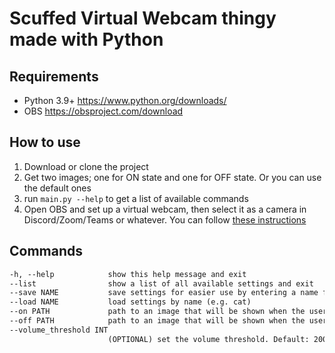 # Scuffed Virtual Webcam thingy made with Python

## Requirements
- Python 3.9+ https://www.python.org/downloads/
- OBS https://obsproject.com/download

## How to use
1. Download or clone the project
2. Get two images; one for ON state and one for OFF state. Or you can use the default ones
3. run ```main.py --help``` to get a list of available commands
4. Open OBS and set up a virtual webcam, then select it as a camera in Discord/Zoom/Teams or whatever. You can follow [these instructions](https://obsproject.com/forum/resources/obs-virtualcam.539/)

## Commands
```html
-h, --help            show this help message and exit
--list                show a list of all available settings and exit
--save NAME           save settings for easier use by entering a name for a setting (e.g. cat)
--load NAME           load settings by name (e.g. cat)
--on PATH             path to an image that will be shown when the user is talking
--off PATH            path to an image that will be shown when the user is not talking
--volume_threshold INT
                      (OPTIONAL) set the volume threshold. Default: 2000
```
